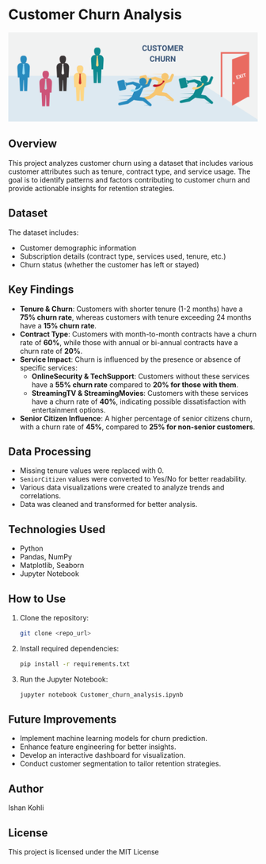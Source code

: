 # Customer Churn Analysis

![Project Pipeline](https://github.com/Ishankohli04/Customer-Churn-Data-Analysis/blob/main/Customer%20churn%20analysis.png)


## Overview

This project analyzes customer churn using a dataset that includes various customer attributes such as tenure, contract type, and service usage. The goal is to identify patterns and factors contributing to customer churn and provide actionable insights for retention strategies.

## Dataset

The dataset includes:

- Customer demographic information
- Subscription details (contract type, services used, tenure, etc.)
- Churn status (whether the customer has left or stayed)

## Key Findings

- **Tenure & Churn**: Customers with shorter tenure (1-2 months) have a **75% churn rate**, whereas customers with tenure exceeding 24 months have a **15% churn rate**.
- **Contract Type**: Customers with month-to-month contracts have a churn rate of **60%**, while those with annual or bi-annual contracts have a churn rate of **20%**.
- **Service Impact**: Churn is influenced by the presence or absence of specific services:
  - **OnlineSecurity & TechSupport**: Customers without these services have a **55% churn rate** compared to **20% for those with them**.
  - **StreamingTV & StreamingMovies**: Customers with these services have a churn rate of **40%**, indicating possible dissatisfaction with entertainment options.
- **Senior Citizen Influence**: A higher percentage of senior citizens churn, with a churn rate of **45%**, compared to **25% for non-senior customers**.

## Data Processing

- Missing tenure values were replaced with 0.
- `SeniorCitizen` values were converted to Yes/No for better readability.
- Various data visualizations were created to analyze trends and correlations.
- Data was cleaned and transformed for better analysis.

## Technologies Used

- Python
- Pandas, NumPy
- Matplotlib, Seaborn
- Jupyter Notebook

## How to Use

1. Clone the repository:
   ```sh
   git clone <repo_url>
   ```
2. Install required dependencies:
   ```sh
   pip install -r requirements.txt
   ```
3. Run the Jupyter Notebook:
   ```sh
   jupyter notebook Customer_churn_analysis.ipynb
   ```

## Future Improvements

- Implement machine learning models for churn prediction.
- Enhance feature engineering for better insights.
- Develop an interactive dashboard for visualization.
- Conduct customer segmentation to tailor retention strategies.

## Author

Ishan Kohli

## License

This project is licensed under the MIT License
